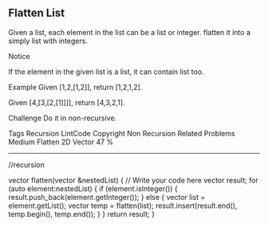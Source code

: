 ## Flatten List  ##

Given a list, each element in the list can be a list or integer. flatten it into a simply list with integers.

 Notice

If the element in the given list is a list, it can contain list too.

Example
Given [1,2,[1,2]], return [1,2,1,2].

Given [4,[3,[2,[1]]]], return [4,3,2,1].

Challenge 
Do it in non-recursive.

Tags 
Recursion LintCode Copyright Non Recursion
Related Problems 
Medium Flatten 2D Vector 47 %

----------
//recursion

vector<int> flatten(vector<NestedInteger> &nestedList) {
    // Write your code here
    vector<int> result;
    for (auto element:nestedList) {
        if (element.isInteger()) {
            result.push_back(element.getInteger());
        } else {
            vector<NestedInteger> list = element.getList();
            vector<int> temp = flatten(list);
            result.insert(result.end(), temp.begin(), temp.end());
        }
    }
    return result;
}